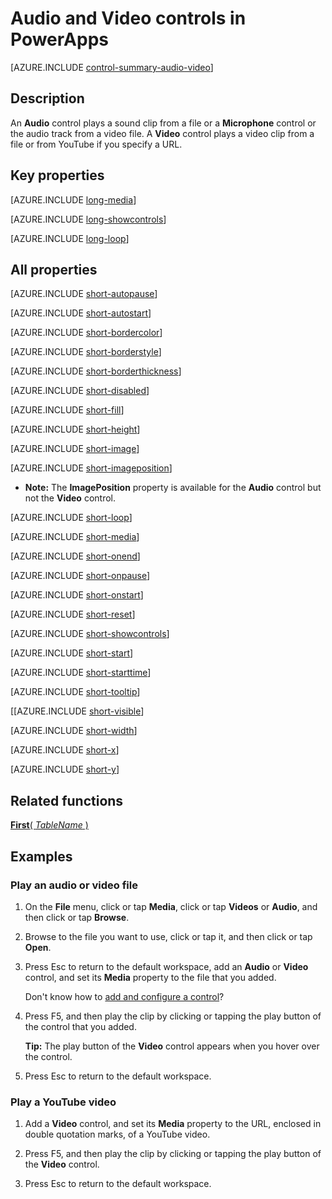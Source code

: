 <properties
    pageTitle="Audio and Video: reference | Microsoft PowerApps"
    description="Information, including properties and examples, about the audio and video controls"
    services=""
    suite="powerapps"
    documentationCenter="na"
    authors="aftowen"
    manager="erikre"
    editor=""
    tags=""/>

<tags
   ms.service="powerapps"
   ms.devlang="na"
   ms.topic="article"
   ms.tgt_pltfrm="na"
   ms.workload="na"
   ms.date="02/29/2016"
   ms.author="anneta"/>

# Audio and Video controls in PowerApps #
[AZURE.INCLUDE [control-summary-audio-video](../../includes/control-summary-audio-video.md)]

## Description ##
An **Audio** control plays a sound clip from a file or a **Microphone** control or the audio track from a video file. A **Video** control plays a video clip from a file or from YouTube if you specify a URL.

## Key properties ##

[AZURE.INCLUDE [long-media](../../includes/long-media.md)]

[AZURE.INCLUDE [long-showcontrols](../../includes/long-showcontrols.md)]

[AZURE.INCLUDE [long-loop](../../includes/long-loop.md)]

## All properties ##

[AZURE.INCLUDE [short-autopause](../../includes/short-autopause.md)]

[AZURE.INCLUDE [short-autostart](../../includes/short-autostart.md)]

[AZURE.INCLUDE [short-bordercolor](../../includes/short-bordercolor.md)]

[AZURE.INCLUDE [short-borderstyle](../../includes/short-borderstyle.md)]

[AZURE.INCLUDE [short-borderthickness](../../includes/short-borderthickness.md)]

[AZURE.INCLUDE [short-disabled](../../includes/short-disabled.md)]

[AZURE.INCLUDE [short-fill](../../includes/short-fill.md)]

[AZURE.INCLUDE [short-height](../../includes/short-height.md)]

[AZURE.INCLUDE [short-image](../../includes/short-image.md)]

[AZURE.INCLUDE [short-imageposition](../../includes/short-imageposition.md)]

- **Note:** The **ImagePosition** property is available for the **Audio** control but not the **Video** control.

[AZURE.INCLUDE [short-loop](../../includes/short-loop.md)]

[AZURE.INCLUDE [short-media](../../includes/short-media.md)]

[AZURE.INCLUDE [short-onend](../../includes/short-onend.md)]

[AZURE.INCLUDE [short-onpause](../../includes/short-onpause.md)]

[AZURE.INCLUDE [short-onstart](../../includes/short-onstart.md)]

[AZURE.INCLUDE [short-reset](../../includes/short-reset.md)]

[AZURE.INCLUDE [short-showcontrols](../../includes/short-showcontrols.md)]

[AZURE.INCLUDE [short-start](../../includes/short-start.md)]

[AZURE.INCLUDE [short-starttime](../../includes/short-starttime.md)]

[AZURE.INCLUDE [short-tooltip](../../includes/short-tooltip.md)]

[[AZURE.INCLUDE [short-visible](../../includes/short-visible.md)]

[AZURE.INCLUDE [short-width](../../includes/short-width.md)]

[AZURE.INCLUDE [short-x](../../includes/short-x.md)]

[AZURE.INCLUDE [short-y](../../includes/short-y.md)]

## Related functions ##

[**First**( *TableName* )](function-first-last.md)

## Examples ##
### Play an audio or video file ###
1. On the **File** menu, click or tap **Media**, click or tap **Videos** or **Audio**, and then click or tap **Browse**.

1. Browse to the file you want to use, click or tap it, and then click or tap **Open**.

1. Press Esc to return to the default workspace, add an **Audio** or **Video** control, and set its **Media** property to the file that you added.

	Don't know how to [add and configure a control](add-configure-controls.md)?

1. Press F5, and then play the clip by clicking or tapping the play button of the control that you added.

	**Tip:** The play button of the **Video** control appears when you hover over the control.

1. Press Esc to return to the default workspace.

### Play a YouTube video ###
1. Add a **Video** control, and set its **Media** property to the URL, enclosed in double quotation marks, of a YouTube video.

1. Press F5, and then play the clip by clicking or tapping the play button of the **Video** control.

1. Press Esc to return to the default workspace.
